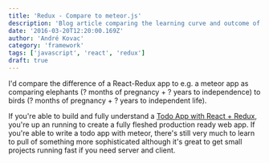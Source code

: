 ```yaml
---
title: 'Redux - Compare to meteor.js'
description: 'Blog article comparing the learning curve and outcome of redux and meteor'
date: '2016-03-20T12:20:00.169Z'
author: 'André Kovac'
category: 'framework'
tags: ['javascript', 'react', 'redux']
draft: true
---
```


I'd compare the difference of a React-Redux app to e.g. a meteor app as comparing elephants (? months of pregnancy + ? years to independence) to birds (? months of pregnancy + ? years to independent life).

If you're able to build and fully understand a [Todo App with React + Redux](https://medium.com/@rajaraodv/step-by-step-guide-to-building-react-redux-apps-using-mocks-48ca0f47f9a#.qrbuj8eqm), you're up an running to create a fully fleshed production ready web app.
If you're able to write a todo app with meteor, there's still very much to learn to pull of something more sophisticated although it's great to get small projects running fast if you need server and client.
